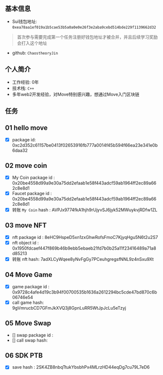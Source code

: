 ## 基本信息
- Sui钱包地址: `0xea78aa1ef019a1b5cae53b5a0a0e0e26f3e2aba9cebd514bde229f1139662d32`
> 首次参与需要完成第一个任务注册好钱包地址才被合并，并且后续学习奖励会打入这个地址
- github: `ChaostheoryJin`

## 个人简介
- 工作经验: 0年
- 技术栈: `C++`
- 多年web2开发经验，对Move特别感兴趣，想通过Move入门区块链

## 任务

##   01 hello move  
- [x] package id: 0xc2d352c61157be0413f02653916fb777a0014f45b594f66ea23e341e0b6daa32

##   02 move coin
- [x] My Coin package id : 0x20be4558d99a9e30a75dd2efaab1e58f443adcf59ab1964ff2ec89a662c8e8d1
- [x] Faucet package id : 0x20be4558d99a9e30a75dd2efaab1e58f443adcf59ab1964ff2ec89a662c8e8d1
- [x] 转账 `My Coin` hash : AVPJx9774fkA1hjh9rUjyvSJ6jyk52MWuykvjRDfw1ZL

##   03 move NFT
- [x] nft package id : 8eHC9HspeD5xn1zxGhwRofsFmoC7KjyqHgu5N6t2u2S7
- [x] nft object id : 0x1950fdcaef447f869b46b9ebb5ebaeb21fd7b0b25a11f23416489a71a8d85213
- [x] 转账 nft  hash: 7adXLCyWqee8yNvFgGy7PCeuhgregsfNNL9z4nSxu9Xt

##   04 Move Game
- [x] game package id : 0x9728c4afe4d19c3b94f00700535b1636a2612294bc5cde47bd870c6b06746e54
- [x] call game hash: 9gVmrucbCD7GFmJkXVQ3j8GpnLuRR5WtJpJcLu5eTzyj

##   05 Move Swap
- [] swap package id :
- [] call swap hash:

##   06 SDK PTB
- [x] save hash : 2SK4ZB8nbqTtukYbsbhPx4MLrzHD44eqDg7cu79L7eD6
